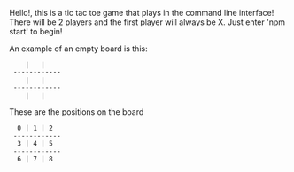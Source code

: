 Hello!, this is a tic tac toe game that plays in the command line interface!
There will be 2 players and the first player will always be X. Just enter 'npm start' to begin!


An example of an empty board is this:
```
    |   |
 ------------
    |   |
 ------------
    |   |
```


These are the positions on the board
```
  0 | 1 | 2
 ------------
  3 | 4 | 5
 ------------
  6 | 7 | 8
```